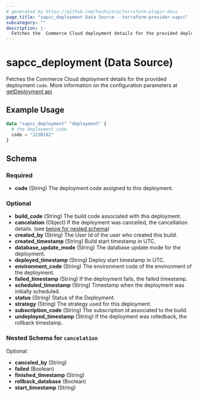 ```yaml
---
# generated by https://github.com/hashicorp/terraform-plugin-docs
page_title: "sapcc_deployment Data Source - terraform-provider-sapcc"
subcategory: ""
description: |-
  Fetches the  Commerce Cloud deployment details for the provided deployment code. More information on the configuration parameters at getDeployment api https://help.sap.com/viewer/452dcbb0e00f47e88a69cdaeb87a925d/v1905/en-US/d86d3539bd284410bc83817297a117ac.html
---
```


# sapcc_deployment (Data Source)

Fetches the  Commerce Cloud deployment details for the provided deployment `code`. More information on the configuration parameters at [getDeployment api](https://help.sap.com/viewer/452dcbb0e00f47e88a69cdaeb87a925d/v1905/en-US/d86d3539bd284410bc83817297a117ac.html)

## Example Usage

```terraform
data "sapcc_deployment" "deployment" {
  # the deployment code
  code = "1230182"
}
```

<!-- schema generated by tfplugindocs -->
## Schema

### Required

- **code** (String) The deployment code assigned to this deployment.

### Optional

- **build_code** (String) The build code associated with this deployment.
- **cancelation** (Object) If the deployment was cancelled, the cancellation details. (see [below for nested schema](#nestedatt--cancelation))
- **created_by** (String) The User Id of the user who created this build.
- **created_timestamp** (String) Build start timestamp in UTC.
- **database_update_mode** (String) The database update mode for the deployment.
- **deployed_timestamp** (String) Deploy start timestamp in UTC.
- **environment_code** (String) The environment code of the environment of the deployment.
- **failed_timestamp** (String) If the deployment fails, the failed timestamp.
- **scheduled_timestamp** (String) Timestamp when the deployment was initially scheduled.
- **status** (String) Status of the Deployment.
- **strategy** (String) The strategy used for this deployment.
- **subscription_code** (String) The subscription id associated to the build.
- **undeployed_timestamp** (String) If the deployment was rolledback, the rollback timestamp.

<a id="nestedatt--cancelation"></a>
### Nested Schema for `cancelation`

Optional:

- **canceled_by** (String)
- **failed** (Boolean)
- **finished_timestamp** (String)
- **rollback_database** (Boolean)
- **start_timestamp** (String)


